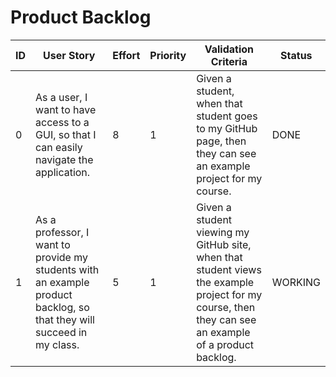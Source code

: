 # Product Backlog

| ID | User Story | Effort | Priority | Validation Criteria | Status |
|----|------------|--------|----------|---------------------|--------|
| 0 | As a user, I want to have access to a GUI, so that I can easily navigate the application.| 8 | 1 | Given a student, when that student goes to my GitHub page, then they can see an example project for my course. | DONE |
| 1 | As a professor, I want to provide my students with an example product backlog, so that they will succeed in my class. | 5 | 1 | Given a student viewing my GitHub site, when that student views the example project for my course, then they can see an example of a product backlog. | WORKING |
